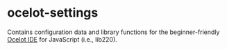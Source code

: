 # ocelot-settings

Contains configuration data and library functions for the beginner-friendly
[Ocelot IDE](https://www.ocelot-ide.org/) for JavaScript (i.e., lib220).
